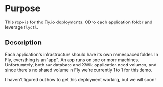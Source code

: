 # Purpose
This repo is for the [Fly.io](https://fly.io/) deployments. CD to each application folder and leverage
`flyctl`.

## Description
Each application's infrastructure should have its own namespaced folder. In Fly, everything is an "app".
An app runs on one or more machines. Unfortunately, both our database and XWiki application need volumes,
and since there's no shared volume in Fly we're currently 1 to 1 for this demo.

I haven't figured out how to get this deployment working, but we will soon!